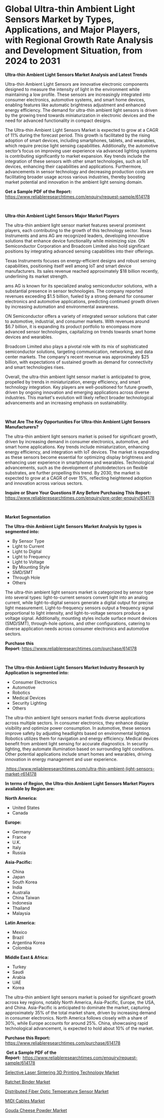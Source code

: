 <p><h1>Global Ultra-thin Ambient Light Sensors Market by Types, Applications, and Major Players, with Regional Growth Rate Analysis and Development Situation, from 2024 to 2031</h1></p><p><strong>Ultra-thin Ambient Light Sensors Market Analysis and Latest Trends</strong></p>
<p><p>Ultra-thin Ambient Light Sensors are innovative electronic components designed to measure the intensity of light in the environment while maintaining a low profile. These sensors are increasingly integrated into consumer electronics, automotive systems, and smart home devices, enabling features like automatic brightness adjustment and enhanced energy efficiency. The demand for ultra-thin ambient light sensors is driven by the growing trend towards miniaturization in electronic devices and the need for advanced functionality in compact designs.</p><p>The Ultra-thin Ambient Light Sensors Market is expected to grow at a CAGR of 11% during the forecast period. This growth is facilitated by the rising adoption of smart devices, including smartphones, tablets, and wearables, which require precise light sensing capabilities. Additionally, the automotive sector’s focus on improving user experience via advanced lighting systems is contributing significantly to market expansion. Key trends include the integration of these sensors with other smart technologies, such as IoT devices, enhancing their capabilities and applications. Furthermore, advancements in sensor technology and decreasing production costs are facilitating broader usage across various industries, thereby boosting market potential and innovation in the ambient light sensing domain.</p></p>
<p><strong>Get a Sample PDF of the Report:&nbsp;</strong> <a href="https://www.reliableresearchtimes.com/enquiry/request-sample/614178?utm_campaign=1347&utm_medium=2&utm_source=Github&utm_content=ia&utm_term=30092024&utm_id=ultra-thin-ambient-light-sensors">https://www.reliableresearchtimes.com/enquiry/request-sample/614178</a></p>
<p>&nbsp;</p>
<p><strong>Ultra-thin Ambient Light Sensors Major Market Players</strong></p>
<p><p>The ultra-thin ambient light sensor market features several prominent players, each contributing to the growth of this technology sector. Texas Instruments and ams AG are recognized leaders, developing innovative solutions that enhance device functionality while minimizing size. ON Semiconductor Corporation and Broadcom Limited also hold significant positions by integrating advanced sensing capabilities into their offerings.</p><p>Texas Instruments focuses on energy-efficient designs and robust sensing capabilities, positioning itself well among IoT and smart device manufacturers. Its sales revenue reached approximately $18 billion recently, underlining its market strength.</p><p>ams AG is known for its specialized analog semiconductor solutions, with a substantial presence in sensor technologies. The company reported revenues exceeding $1.5 billion, fueled by a strong demand for consumer electronics and automotive applications, predicting continued growth driven by increasing automation and environmental awareness.</p><p>ON Semiconductor offers a variety of integrated sensor solutions that cater to automotive, industrial, and consumer markets. With revenues around $6.7 billion, it is expanding its product portfolio to encompass more advanced sensor technologies, capitalizing on trends towards smart home devices and wearables.</p><p>Broadcom Limited also plays a pivotal role with its mix of sophisticated semiconductor solutions, targeting communication, networking, and data center markets. The company's recent revenue was approximately $25 billion, with expectations of sustained growth as demand for connectivity and smart technologies rises.</p><p>Overall, the ultra-thin ambient light sensor market is anticipated to grow, propelled by trends in miniaturization, energy efficiency, and smart technology integration. Key players are well-positioned for future growth, driven by ongoing innovation and emerging applications across diverse industries. This market's evolution will likely reflect broader technological advancements and an increasing emphasis on sustainability.</p></p>
<p>&nbsp;</p>
<p><strong>What Are The Key Opportunities For Ultra-thin Ambient Light Sensors Manufacturers?</strong></p>
<p><p>The ultra-thin ambient light sensors market is poised for significant growth, driven by increasing demand in consumer electronics, automotive, and smart home applications. Key trends include miniaturization, enhancing energy efficiency, and integration with IoT devices. The market is expanding as these sensors become essential for optimizing display brightness and enhancing user experience in smartphones and wearables. Technological advancements, such as the development of photodetectors on flexible substrates, are further propelling this trend. By 2030, the market is expected to grow at a CAGR of over 15%, reflecting heightened adoption and innovation across various sectors.</p></p>
<p><strong>Inquire or Share Your Questions If Any Before Purchasing This Report:</strong> <a href="https://www.reliableresearchtimes.com/enquiry/pre-order-enquiry/614178?utm_campaign=1347&utm_medium=2&utm_source=Github&utm_content=ia&utm_term=30092024&utm_id=ultra-thin-ambient-light-sensors">https://www.reliableresearchtimes.com/enquiry/pre-order-enquiry/614178</a></p>
<p>&nbsp;</p>
<p><strong>Market Segmentation</strong></p>
<p><strong>The Ultra-thin Ambient Light Sensors Market Analysis by types is segmented into:</strong></p>
<p><ul><li>By Sensor Type</li><li>Light to Current</li><li>Light to Digital</li><li>Light to Frequency</li><li>Light to Voltage</li><li>By Mounting Style</li><li>SMD/SMT</li><li>Through Hole</li><li>Others</li></ul></p>
<p><p>The ultra-thin ambient light sensors market is categorized by sensor type into several types: light-to-current sensors convert light into an analog current, while light-to-digital sensors generate a digital output for precise light measurement. Light-to-frequency sensors output a frequency signal proportional to light intensity, and light-to-voltage sensors produce a voltage signal. Additionally, mounting styles include surface mount devices (SMD/SMT), through-hole options, and other configurations, catering to diverse application needs across consumer electronics and automotive sectors.</p></p>
<p><strong>Purchase this Report:&nbsp;</strong><a href="https://www.reliableresearchtimes.com/purchase/614178?utm_campaign=1347&utm_medium=2&utm_source=Github&utm_content=ia&utm_term=30092024&utm_id=ultra-thin-ambient-light-sensors">https://www.reliableresearchtimes.com/purchase/614178</a></p>
<p>&nbsp;</p>
<p><strong>The Ultra-thin Ambient Light Sensors Market Industry Research by Application is segmented into:</strong></p>
<p><ul><li>Consumer Electronics</li><li>Automotive</li><li>Robotics</li><li>Medical Devices</li><li>Security Lighting</li><li>Others</li></ul></p>
<p><p>The ultra-thin ambient light sensors market finds diverse applications across multiple sectors. In consumer electronics, they enhance display visibility and optimize power consumption. In automotive, these sensors improve safety by adjusting headlights based on environmental lighting. Robotics utilizes them for navigation and energy efficiency. Medical devices benefit from ambient light sensing for accurate diagnostics. In security lighting, they automate illumination based on surrounding light conditions. Other potential applications include smart homes and wearables, driving innovation in energy management and user experience.</p></p>
<p><a href="https://www.reliableresearchtimes.com/ultra-thin-ambient-light-sensors-market-r614178?utm_campaign=1347&utm_medium=2&utm_source=Github&utm_content=ia&utm_term=30092024&utm_id=ultra-thin-ambient-light-sensors">&nbsp;https://www.reliableresearchtimes.com/ultra-thin-ambient-light-sensors-market-r614178</a></p>
<p><strong>In terms of Region, the Ultra-thin Ambient Light Sensors Market Players available by Region are:</strong></p>
<p>
    <p> <strong> North America: </strong>
        <ul>
            <li>United States</li>
            <li>Canada</li>
        </ul>
        </p> 
    <p> <strong> Europe: </strong>
        <ul>
            <li>Germany</li>
            <li>France</li>
            <li>U.K.</li>
            <li>Italy</li>
            <li>Russia</li>
        </ul>
        </p> 
    <p> <strong> Asia-Pacific: </strong>
        <ul>
            <li>China</li>
            <li>Japan</li>
            <li>South Korea</li>
            <li>India</li>
            <li>Australia</li>
            <li>China Taiwan</li>
            <li>Indonesia</li>
            <li>Thailand</li>
            <li>Malaysia</li>
        </ul>
        </p> 
    <p> <strong> Latin America: </strong>
        <ul>
            <li>Mexico</li>
            <li>Brazil</li>
            <li>Argentina Korea</li>
            <li>Colombia</li>
        </ul>
        </p> 
    <p> <strong> Middle East & Africa: </strong>
        <ul>
            <li>Turkey</li>
            <li>Saudi</li>
            <li>Arabia</li>
            <li>UAE</li>
            <li>Korea</li>
        </ul>
    </p>
    </p>
<p><p>The ultra-thin ambient light sensors market is poised for significant growth across key regions, notably North America, Asia-Pacific, Europe, the USA, and China. Asia-Pacific is anticipated to dominate the market, capturing approximately 35% of the total market share, driven by increasing demand in consumer electronics. North America follows closely with a share of 30%, while Europe accounts for around 25%. China, showcasing rapid technological advancement, is expected to hold about 10% of the market.</p></p>
<p><strong>Purchase this Report: </strong><a href="https://www.reliableresearchtimes.com/purchase/614178?utm_campaign=1347&utm_medium=2&utm_source=Github&utm_content=ia&utm_term=30092024&utm_id=ultra-thin-ambient-light-sensors">https://www.reliableresearchtimes.com/purchase/614178</a></p>
<p>&nbsp;<strong>Get a Sample PDF of the Report:&nbsp;&nbsp;</strong><a href="https://www.reliableresearchtimes.com/enquiry/request-sample/614178?utm_campaign=1347&utm_medium=2&utm_source=Github&utm_content=ia&utm_term=30092024&utm_id=ultra-thin-ambient-light-sensors">https://www.reliableresearchtimes.com/enquiry/request-sample/614178</a></p>
<p><strong></strong></p>
<p><p><a href="https://issuu.com/reportprime-2/docs/selective-laser-sintering-3d-printi_c8cbb865f73e2f?utm_campaign=1347&utm_medium=2&utm_source=Github&utm_content=ia&utm_term=30092024&utm_id=ultra-thin-ambient-light-sensors">Selective Laser Sintering 3D Printing Technology Market</a></p><p><a href="https://www.linkedin.com/pulse/ratchet-binder-market-revolution-2024-2031-trends-shaping-4kepe?utm_campaign=1347&utm_medium=2&utm_source=Github&utm_content=ia&utm_term=30092024&utm_id=ultra-thin-ambient-light-sensors">Ratchet Binder Market</a></p><p><a href="https://www.linkedin.com/pulse/deep-dive-distributed-fiber-optic-temperature-sensor-market-eym1e?utm_campaign=1347&utm_medium=2&utm_source=Github&utm_content=ia&utm_term=30092024&utm_id=ultra-thin-ambient-light-sensors">Distributed Fiber Optic Temperature Sensor Market</a></p><p><a href="https://issuu.com/reportprime-2/docs/midi-cables-market-size-2030.pptx_b5a29d3712fd85?utm_campaign=1347&utm_medium=2&utm_source=Github&utm_content=ia&utm_term=30092024&utm_id=ultra-thin-ambient-light-sensors">MIDI Cables Market</a></p><p><a href="https://www.linkedin.com/pulse/insights-gouda-cheese-powder-industry-market-financial-status-sptjf?utm_campaign=1347&utm_medium=2&utm_source=Github&utm_content=ia&utm_term=30092024&utm_id=ultra-thin-ambient-light-sensors">Gouda Cheese Powder Market</a></p></p>